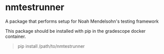 # nmtestrunner

A package that performs setup for Noah Mendelsohn's testing framework


This package should be installed with pip in the gradescope docker container.

> pip install /path/to/nmtestrunner